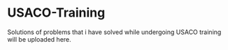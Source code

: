 # USACO-Training
Solutions of problems that i have solved while undergoing USACO training will be uploaded here.
